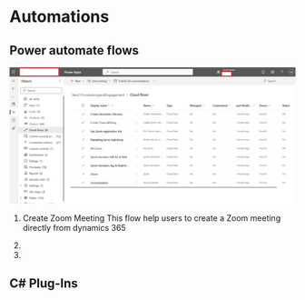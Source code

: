 # Automations


## Power automate flows

![](images/flow_zoom.png) 

1. Create Zoom Meeting
This flow help users to create a Zoom meeting directly from dynamics 365

3. 
4. 
## C# Plug-Ins
